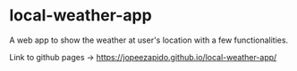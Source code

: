 # local-weather-app
A web app to show the weather at user's location with a few functionalities.

Link to github pages -> https://jopeezapido.github.io/local-weather-app/
